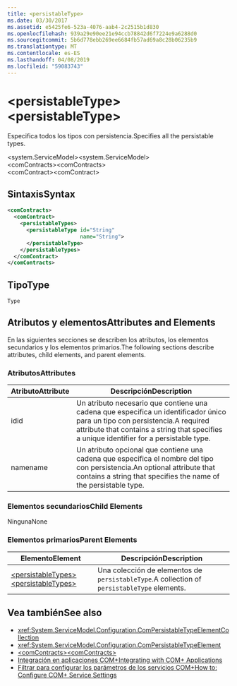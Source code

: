 ```yaml
---
title: <persistableType>
ms.date: 03/30/2017
ms.assetid: e5425fe6-523a-4076-aab4-2c2515b1d830
ms.openlocfilehash: 939a29e90ee21e94ccb78842d6f7224e9a6288d0
ms.sourcegitcommit: 5b6d778ebb269ee6684fb57ad69a8c28b06235b9
ms.translationtype: MT
ms.contentlocale: es-ES
ms.lasthandoff: 04/08/2019
ms.locfileid: "59083743"
---
```

# <a name="persistabletype"></a><span data-ttu-id="d6ca4-101">\<persistableType></span><span class="sxs-lookup"><span data-stu-id="d6ca4-101">\<persistableType></span></span>
<span data-ttu-id="d6ca4-102">Especifica todos los tipos con persistencia.</span><span class="sxs-lookup"><span data-stu-id="d6ca4-102">Specifies all the persistable types.</span></span>  
  
 <span data-ttu-id="d6ca4-103">\<system.ServiceModel></span><span class="sxs-lookup"><span data-stu-id="d6ca4-103">\<system.ServiceModel></span></span>  
<span data-ttu-id="d6ca4-104">\<comContracts></span><span class="sxs-lookup"><span data-stu-id="d6ca4-104">\<comContracts></span></span>  
<span data-ttu-id="d6ca4-105">\<comContract></span><span class="sxs-lookup"><span data-stu-id="d6ca4-105">\<comContract></span></span>  
  
## <a name="syntax"></a><span data-ttu-id="d6ca4-106">Sintaxis</span><span class="sxs-lookup"><span data-stu-id="d6ca4-106">Syntax</span></span>  
  
```xml  
<comContracts>
  <comContract>
    <persistableTypes>
      <persistableType id="String"
                       name="String">
      </persistableType>
    </persistableTypes>
  </comContract>
</comContracts>
```  
  
## <a name="type"></a><span data-ttu-id="d6ca4-107">Tipo</span><span class="sxs-lookup"><span data-stu-id="d6ca4-107">Type</span></span>  
 `Type`  
  
## <a name="attributes-and-elements"></a><span data-ttu-id="d6ca4-108">Atributos y elementos</span><span class="sxs-lookup"><span data-stu-id="d6ca4-108">Attributes and Elements</span></span>  
 <span data-ttu-id="d6ca4-109">En las siguientes secciones se describen los atributos, los elementos secundarios y los elementos primarios.</span><span class="sxs-lookup"><span data-stu-id="d6ca4-109">The following sections describe attributes, child elements, and parent elements.</span></span>  
  
### <a name="attributes"></a><span data-ttu-id="d6ca4-110">Atributos</span><span class="sxs-lookup"><span data-stu-id="d6ca4-110">Attributes</span></span>  
  
|<span data-ttu-id="d6ca4-111">Atributo</span><span class="sxs-lookup"><span data-stu-id="d6ca4-111">Attribute</span></span>|<span data-ttu-id="d6ca4-112">Descripción</span><span class="sxs-lookup"><span data-stu-id="d6ca4-112">Description</span></span>|  
|---------------|-----------------|  
|<span data-ttu-id="d6ca4-113">id</span><span class="sxs-lookup"><span data-stu-id="d6ca4-113">id</span></span>|<span data-ttu-id="d6ca4-114">Un atributo necesario que contiene una cadena que especifica un identificador único para un tipo con persistencia.</span><span class="sxs-lookup"><span data-stu-id="d6ca4-114">A required attribute that contains a string that specifies a unique identifier for a persistable type.</span></span>|  
|<span data-ttu-id="d6ca4-115">name</span><span class="sxs-lookup"><span data-stu-id="d6ca4-115">name</span></span>|<span data-ttu-id="d6ca4-116">Un atributo opcional que contiene una cadena que especifica el nombre del tipo con persistencia.</span><span class="sxs-lookup"><span data-stu-id="d6ca4-116">An optional attribute that contains a string that specifies the name of the persistable type.</span></span>|  
  
### <a name="child-elements"></a><span data-ttu-id="d6ca4-117">Elementos secundarios</span><span class="sxs-lookup"><span data-stu-id="d6ca4-117">Child Elements</span></span>  
 <span data-ttu-id="d6ca4-118">Ninguna</span><span class="sxs-lookup"><span data-stu-id="d6ca4-118">None</span></span>  
  
### <a name="parent-elements"></a><span data-ttu-id="d6ca4-119">Elementos primarios</span><span class="sxs-lookup"><span data-stu-id="d6ca4-119">Parent Elements</span></span>  
  
|<span data-ttu-id="d6ca4-120">Elemento</span><span class="sxs-lookup"><span data-stu-id="d6ca4-120">Element</span></span>|<span data-ttu-id="d6ca4-121">Descripción</span><span class="sxs-lookup"><span data-stu-id="d6ca4-121">Description</span></span>|  
|-------------|-----------------|  
|[<span data-ttu-id="d6ca4-122">\<persistableTypes></span><span class="sxs-lookup"><span data-stu-id="d6ca4-122">\<persistableTypes></span></span>](../../../../../docs/framework/configure-apps/file-schema/wcf/persistabletypes.md)|<span data-ttu-id="d6ca4-123">Una colección de elementos de `persistableType`.</span><span class="sxs-lookup"><span data-stu-id="d6ca4-123">A collection of `persistableType` elements.</span></span>|  
  
## <a name="see-also"></a><span data-ttu-id="d6ca4-124">Vea también</span><span class="sxs-lookup"><span data-stu-id="d6ca4-124">See also</span></span>

- <xref:System.ServiceModel.Configuration.ComPersistableTypeElementCollection>
- <xref:System.ServiceModel.Configuration.ComPersistableTypeElement>
- [<span data-ttu-id="d6ca4-125">\<comContracts></span><span class="sxs-lookup"><span data-stu-id="d6ca4-125">\<comContracts></span></span>](../../../../../docs/framework/configure-apps/file-schema/wcf/comcontracts.md)
- [<span data-ttu-id="d6ca4-126">Integración en aplicaciones COM+</span><span class="sxs-lookup"><span data-stu-id="d6ca4-126">Integrating with COM+ Applications</span></span>](../../../../../docs/framework/wcf/feature-details/integrating-with-com-plus-applications.md)
- [<span data-ttu-id="d6ca4-127">Filtrar para configurar los parámetros de los servicios COM+</span><span class="sxs-lookup"><span data-stu-id="d6ca4-127">How to: Configure COM+ Service Settings</span></span>](../../../../../docs/framework/wcf/feature-details/how-to-configure-com-service-settings.md)
